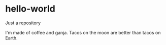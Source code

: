 # hello-world
Just a repository

I'm made of coffee and ganja.
Tacos on the moon are better than tacos on Earth.
